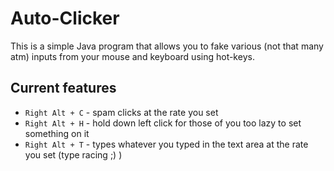 # Auto-Clicker
This is a simple Java program that allows you to fake various (not that many atm) inputs from your mouse and keyboard using hot-keys.
## Current features
- `Right Alt + C` - spam clicks at the rate you set
- `Right Alt + H` - hold down left click for those of you too lazy to set something on it
- `Right Alt + T` - types whatever you typed in the text area at the rate you set (type racing ;) )